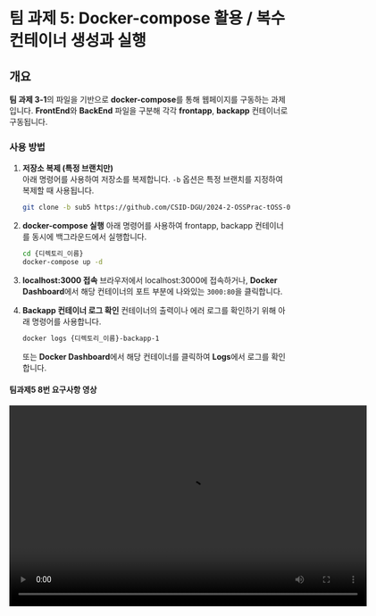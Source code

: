 # 팀 과제 5: Docker-compose 활용 / 복수 컨테이너 생성과 실행

## 개요
**팀 과제 3-1**의 파일을 기반으로 **docker-compose**를 통해 웹페이지를 구동하는 과제입니다.
**FrontEnd**와 **BackEnd** 파일을 구분해 각각 **frontapp**, **backapp** 컨테이너로 구동됩니다.

### 사용 방법

1. **저장소 복제 (특정 브랜치만)**  
   아래 명령어를 사용하여 저장소를 복제합니다. `-b` 옵션은 특정 브랜치를 지정하여 복제할 때 사용됩니다.

   ```bash
   git clone -b sub5 https://github.com/CSID-DGU/2024-2-OSSPrac-tOSS-06 {디렉토리_이름}

2. **docker-compose 실행**
   아래 명령어를 사용하여 frontapp, backapp 컨테이너를 동시에 백그라운드에서 실행합니다.

   ```bash
   cd {디렉토리_이름}
   docker-compose up -d

3. **localhost:3000 접속**
   브라우저에서 localhost:3000에 접속하거나, **Docker Dashboard**에서 해당 컨테이너의 포트 부분에 나와있는 `3000:80`을 클릭합니다.

4. **Backapp 컨테이너 로그 확인**
   컨테이너의 출력이나 에러 로그를 확인하기 위해 아래 명령어를 사용합니다.

   ```bash
   docker logs {디렉토리_이름}-backapp-1
   ```
   또는 **Docker Dashboard**에서 해당 컨테이너를 클릭하여 **Logs**에서 로그를 확인합니다.

#### 팀과제5 8번 요구사항 영상

<video width="640" height="360" controls>
  <source src="./tsub5_06_tOSS.mp4" type="video/mp4">
  해당 브라우저는 동영상을 지원하지 않습니다. [여기를 클릭](./팀과제5_8번요구사항영상_06_tOSS.mp4)하여 동영상을 다운로드하세요.
</video>

